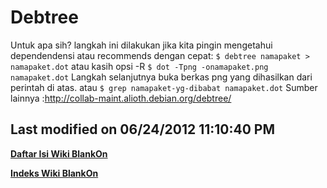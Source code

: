 # Debtree
Untuk apa sih?
langkah ini dilakukan jika kita pingin mengetahui dependendensi atau recommends
dengan cepat:
`$ debtree namapaket > namapaket.dot`
atau kasih opsi -R
`$ dot -Tpng -onamapaket.png namapaket.dot`
Langkah selanjutnya buka berkas png yang dihasilkan dari perintah di atas.
atau
`$ grep namapaket-yg-dibabat namapaket.dot`
Sumber lainnya : ​http://collab-maint.alioth.debian.org/debtree/

Last modified on 06/24/2012 11:10:40 PM
---
[**Daftar Isi Wiki BlankOn**](/DaftarIsi/README.md)
 
[**Indeks Wiki BlankOn**](/Indeks.md)
